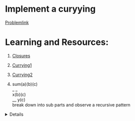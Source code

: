 # Implement a curyying

[Problemlink](https://www.algochurn.com/frontend/implement-currying)

# Learning and Resources:

1.  [Closures](https://youtu.be/Q4UWFGRVOpQ?si=yp3LIfZRj3kF9qiS)

2.  [Currying1](https://dev.to/darkmavis1980/a-practical-example-on-how-to-use-currying-in-javascript-1ae9)

3.  [Currying2](https://www.geeksforgeeks.org/what-is-currying-function-in-javascript/)

4.  sum(a)(b)(c) \
 \_ \_ \
 x(b)(c) \
 \_\_
y(c) \
 break down into sub parts and observe a recursive pattern
<Details>

Closure:- gives access to the lexical enivironment or scope of a function to its inner function

```javascript
function outer(a) {
  return function inner() {
    console.log(a + 5);
  };
}

const inner = outer(5);
inner();
```

Why It Matters: Closures are useful for maintaining state in asynchronous code and creating private variables.
React event handlers we use closures

Currying:- breaking down a function which has multiple paramets to a chain of functions having single parameter each is
dependent on one other .and is a closure

```javascript
function add(a) {
  return function (b) {
    return a + b;
  };
}

const addFive = add(5); // returns a function that adds 5
console.log(addFive(6)); //
```

Why It Matters: Currying allows for creating specialized functions and enables partial application, making functions more flexible and composable in functional programming paradigms.

</Details>
